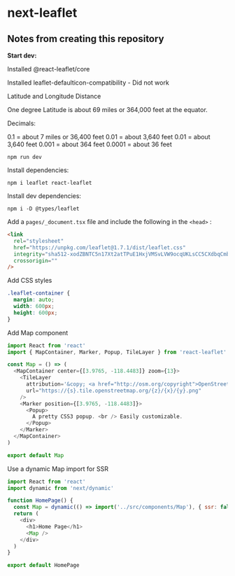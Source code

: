 # next-leaflet

## Notes from creating this repository

**Start dev:**

Installed @react-leaflet/core

Installed leaflet-defaulticon-compatibility - Did not work

Latitude and Longitude Distance

One degree Latitude is about 69 miles or 364,000 feet at the equator.

Decimals:

0.1 = about 7 miles or 36,400 feet
0.01 = about 3,640 feet
0.01 = about 3,640 feet
0.001 = about 364 feet
0.0001 = about 36 feet

```
npm run dev
```

Install dependencies:

```
npm i leaflet react-leaflet
```

Install dev dependencies:

```
npm i -D @types/leaflet
```

Add a `pages/_document.tsx` file and include the following in the `<head>` :

```html
<link
  rel="stylesheet"
  href="https://unpkg.com/leaflet@1.7.1/dist/leaflet.css"
  integrity="sha512-xodZBNTC5n17Xt2atTPuE1HxjVMSvLVW9ocqUKLsCC5CXdbqCmblAshOMAS6/keqq/sMZMZ19scR4PsZChSR7A=="
  crossorigin=""
/>
```

Add CSS styles

```css
.leaflet-container {
  margin: auto;
  width: 600px;
  height: 600px;
}
```

Add Map component

```js
import React from 'react'
import { MapContainer, Marker, Popup, TileLayer } from 'react-leaflet'

const Map = () => (
  <MapContainer center={[3.9765, -118.4483]} zoom={13}>
    <TileLayer
      attribution='&copy; <a href="http://osm.org/copyright">OpenStreetMap</a> contributors'
      url="https://{s}.tile.openstreetmap.org/{z}/{x}/{y}.png"
    />
    <Marker position={[3.9765, -118.4483]}>
      <Popup>
        A pretty CSS3 popup. <br /> Easily customizable.
      </Popup>
    </Marker>
  </MapContainer>
)

export default Map
```

Use a dynamic Map import for SSR

```js
import React from 'react'
import dynamic from 'next/dynamic'

function HomePage() {
  const Map = dynamic(() => import('../src/components/Map'), { ssr: false })
  return (
    <div>
      <h1>Home Page</h1>
      <Map />
    </div>
  )
}

export default HomePage
```
